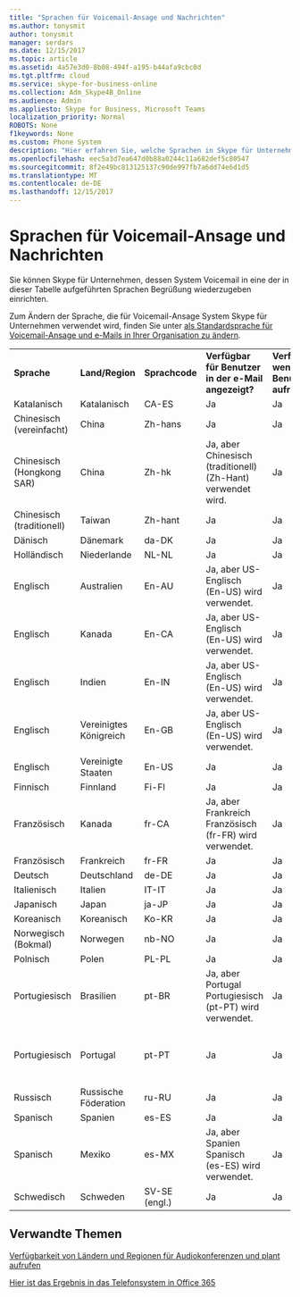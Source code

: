 ```yaml
---
title: "Sprachen für Voicemail-Ansage und Nachrichten"
ms.author: tonysmit
author: tonysmit
manager: serdars
ms.date: 12/15/2017
ms.topic: article
ms.assetid: 4a57e3d0-8b08-494f-a195-b44afa9cbc0d
ms.tgt.pltfrm: cloud
ms.service: skype-for-business-online
ms.collection: Adm_Skype4B_Online
ms.audience: Admin
ms.appliesto: Skype for Business, Microsoft Teams
localization_priority: Normal
ROBOTS: None
f1keywords: None
ms.custom: Phone System
description: "Hier erfahren Sie, welche Sprachen in Skype für Unternehmen für die Standard-Systemnachrichten festgelegt werden können. "
ms.openlocfilehash: eec5a3d7ea647d0b88a0244c11a682def5c80547
ms.sourcegitcommit: 8f2e49bc813125137c90de997fb7a6dd74e6d1d5
ms.translationtype: MT
ms.contentlocale: de-DE
ms.lasthandoff: 12/15/2017
---
```

# <a name="languages-for-voicemail-greetings-and-messages"></a>Sprachen für Voicemail-Ansage und Nachrichten

Sie können Skype für Unternehmen, dessen System Voicemail in eine der in dieser Tabelle aufgeführten Sprachen Begrüßung wiederzugeben einrichten.
  
Zum Ändern der Sprache, die für Voicemail-Ansage System Skype für Unternehmen verwendet wird, finden Sie unter [als Standardsprache für Voicemail-Ansage und e-Mails in Ihrer Organisation zu ändern](change-the-default-language-for-greetings-and-emails.md).
  
|||||||
|:-----|:-----|:-----|:-----|:-----|:-----|
|**Sprache** <br/> |**Land/Region** <br/> |**Sprachcode** <br/> |**Verfügbar für Benutzer in der e-Mail angezeigt?** <br/> |**Verfügbar, wenn der Benutzer aufruft?** <br/> |**Lautschrift verfügbar?** <br/> |
|Katalanisch  <br/> |Katalanisch  <br/> |CA-ES  <br/> |Ja  <br/> |Ja  <br/> |Nein  <br/> |
|Chinesisch (vereinfacht)  <br/> |China  <br/> |Zh-hans  <br/> |Ja  <br/> |Ja  <br/> |Ja  <br/> |
|Chinesisch (Hongkong SAR)  <br/> |China  <br/> |Zh-hk  <br/> |Ja, aber Chinesisch (traditionell) (Zh-Hant) verwendet wird.  <br/> | Ja <br/> |Ja, aber Chinesisch (traditionell) (Zh-Hant) verwendet wird.  <br/> |
|Chinesisch (traditionell)  <br/> |Taiwan  <br/> |Zh-hant  <br/> |Ja  <br/> |Ja  <br/> |Nein  <br/> |
|Dänisch  <br/> |Dänemark  <br/> |da-DK  <br/> |Ja  <br/> |Ja  <br/> |Nein  <br/> |
|Holländisch  <br/> |Niederlande  <br/> |NL-NL  <br/> |Ja  <br/> |Ja  <br/> |Nein  <br/> |
|Englisch  <br/> |Australien  <br/> |En-AU  <br/> |Ja, aber US-Englisch (En-US) wird verwendet.  <br/> |Ja  <br/> |Ja, aber US-Englisch (En-US) wird verwendet.  <br/> |
|Englisch  <br/> |Kanada  <br/> |En-CA  <br/> |Ja, aber US-Englisch (En-US) wird verwendet.  <br/> |Ja  <br/> |Ja, aber US-Englisch (En-US) wird verwendet.  <br/> |
|Englisch  <br/> |Indien  <br/> |En-IN  <br/> |Ja, aber US-Englisch (En-US) wird verwendet.  <br/> |Ja  <br/> |Ja, aber US-Englisch (En-US) wird verwendet.  <br/> |
|Englisch  <br/> |Vereinigtes Königreich  <br/> |En-GB  <br/> |Ja, aber US-Englisch (En-US) wird verwendet.  <br/> |Ja  <br/> |Ja, aber US-Englisch (En-US) wird verwendet.  <br/> |
|Englisch  <br/> |Vereinigte Staaten  <br/> |En-US  <br/> |Ja  <br/> |Ja  <br/> |Ja  <br/> |
|Finnisch  <br/> |Finnland  <br/> |Fi-Fl  <br/> |Ja  <br/> |Ja  <br/> |Nein  <br/> |
|Französisch  <br/> |Kanada  <br/> |fr-CA  <br/> |Ja, aber Frankreich Französisch (fr-FR) wird verwendet.  <br/> |Ja  <br/> |Ja, aber Frankreich Französisch (fr-FR) wird verwendet.  <br/> |
|Französisch  <br/> |Frankreich  <br/> |fr-FR  <br/> |Ja  <br/> |Ja  <br/> |Ja  <br/> |
|Deutsch  <br/> |Deutschland  <br/> |de-DE  <br/> |Ja  <br/> |Ja  <br/> |Ja  <br/> |
|Italienisch  <br/> |Italien  <br/> |IT-IT  <br/> |Ja  <br/> |Ja  <br/> |Ja  <br/> |
|Japanisch  <br/> |Japan  <br/> |ja-JP  <br/> |Ja  <br/> |Ja  <br/> |Nein  <br/> |
|Koreanisch  <br/> |Koreanisch  <br/> |Ko-KR  <br/> |Ja  <br/> |Ja  <br/> |Nein  <br/> |
|Norwegisch (Bokmal)  <br/> |Norwegen  <br/> |nb-NO  <br/> |Ja  <br/> |Ja  <br/> |Nein  <br/> |
|Polnisch  <br/> |Polen  <br/> |PL-PL  <br/> |Ja  <br/> | Ja <br/> |Nein  <br/> |
|Portugiesisch  <br/> |Brasilien  <br/> |pt-BR  <br/> |Ja, aber Portugal Portugiesisch (pt-PT) wird verwendet.  <br/> |Ja  <br/> |Ja  <br/> |
|Portugiesisch  <br/> |Portugal  <br/> |pt-PT  <br/> |Ja  <br/> |Ja  <br/> |Ja, aber Portugiesisch (Brasilien) (pt-BR) wird verwendet.  <br/> |
|Russisch  <br/> |Russische Föderation  <br/> |ru-RU  <br/> |Ja  <br/> |Ja  <br/> |Nein  <br/> |
|Spanisch  <br/> |Spanien  <br/> |es-ES  <br/> |Ja  <br/> |Ja  <br/> |Ja  <br/> |
|Spanisch  <br/> |Mexiko  <br/> |es-MX  <br/> |Ja, aber Spanien Spanisch (es-ES) wird verwendet.  <br/> |Ja  <br/> |Ja, aber Spanien Spanisch (es-ES) wird verwendet.  <br/> |
|Schwedisch  <br/> |Schweden  <br/> |SV-SE (engl.)  <br/> |Ja  <br/> |Ja  <br/> |Nein  <br/> |
   
## <a name="related-topics"></a>Verwandte Themen
[Verfügbarkeit von Ländern und Regionen für Audiokonferenzen und plant aufrufen](../../country-and-region-availability-for-audio-conferencing-and-calling-plans/country-and-region-availability-for-audio-conferencing-and-calling-plans.md)

[Hier ist das Ergebnis in das Telefonsystem in Office 365](../../what-is-phone-system-in-office-365/here-s-what-you-get-with-phone-system.md)
  